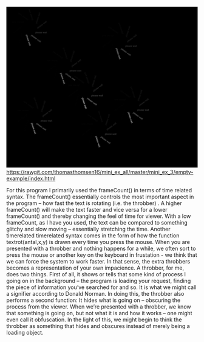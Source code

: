 ![alt text](throbber.png)
https://rawgit.com/thomasthomsen16/mini_ex_all/master/mini_ex_3/empty-example/index.html

For this program I primarily used the frameCount() in terms of time related syntax. The frameCount() essentially controls the most important aspect in the program – how fast the text is rotating (i.e. the throbber) . A higher frameCount() will make the text faster and vice versa for a lower frameCount() and thereby changing the feel of time for viewer. With a low frameCount, as I have you used, the text can be compared to something glitchy and slow moving – essentially stretching the time. Another timerelated timerelated syntax comes in the form of how the function textrot(antal,x,y) is drawn every time you press the mouse. When you are presented with a throbber and nothing happens for a while, we often sort to press the mouse or another key on the keyboard in frustation - we think that we can force the system to work faster. In that sense, the extra throbbers becomes a representation of your own impacience.
    A throbber, for me, does two things. First of all, it shows or tells that some kind of process I going on in the background – the program is loading your request, finding the piece of information you’ve searched for and so. It is what we might call a signifier according to Donald Norman. In doing this, the throbber also performs a second function: It hides what is going on – obscuring the process from the viewer. When we’re presented with a throbber, we know that something is going on, but not what it is and how it works – one might even call it obfuscation. In the light of this, we might begin to think the throbber as something that hides and obscures instead of merely being a loading object.
